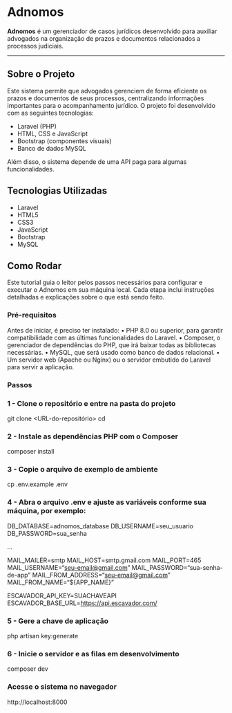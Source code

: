 # Adnomos

**Adnomos** é um gerenciador de casos jurídicos desenvolvido para auxiliar advogados na organização de prazos e documentos relacionados a processos judiciais.

---

## Sobre o Projeto

Este sistema permite que advogados gerenciem de forma eficiente os prazos e documentos de seus processos, centralizando informações importantes para o acompanhamento jurídico.
O projeto foi desenvolvido com as seguintes tecnologias:

- Laravel (PHP)
- HTML, CSS e JavaScript
- Bootstrap (componentes visuais)
- Banco de dados MySQL
  
Além disso, o sistema depende de uma API paga para algumas funcionalidades.

## Tecnologias Utilizadas

- Laravel
- HTML5
- CSS3
- JavaScript
- Bootstrap
- MySQL

## Como Rodar

Este tutorial guia o leitor pelos passos necessários para configurar e executar o Adnomos em sua máquina local. Cada etapa inclui instruções detalhadas e explicações sobre o que está sendo feito.

### Pré-requisitos

Antes de iniciar, é preciso ter instalado:
• PHP 8.0 ou superior, para garantir compatibilidade com as últimas funcionalidades do Laravel.
• Composer, o gerenciador de dependências do PHP, que irá baixar todas as bibliotecas necessárias.
• MySQL, que será usado como banco de dados relacional.
• Um servidor web (Apache ou Nginx) ou o servidor embutido do Laravel para servir a aplicação.

### Passos

### 1 - Clone o repositório e entre na pasta do projeto

 git clone <URL-do-repositório>
 cd  <pasta-do-projeto>

### 2 - Instale as dependências PHP com o Composer

composer install

### 3 - Copie o arquivo de exemplo de ambiente

 cp .env.example .env

### 4 - Abra o arquivo .env e ajuste as variáveis conforme sua máquina, por exemplo:

DB_DATABASE=adnomos_database
DB_USERNAME=seu_usuario
DB_PASSWORD=sua_senha

...

MAIL_MAILER=smtp
MAIL_HOST=smtp.gmail.com
MAIL_PORT=465
MAIL_USERNAME=“seu-email@gmail.com”
MAIL_PASSWORD=“sua-senha-de-app”
MAIL_FROM_ADDRESS=“seu-email@gmail.com”
MAIL_FROM_NAME=“${APP_NAME}”

ESCAVADOR_API_KEY=SUACHAVEAPI
ESCAVADOR_BASE_URL=https://api.escavador.com/

### 5 - Gere a chave de aplicação

php artisan key:generate

### 6 - Inicie o servidor e as filas em desenvolvimento

composer dev

### Acesse o sistema no navegador

http://localhost:8000
